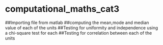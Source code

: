 # computational_maths_cat3
##Importing file from matlab 
##computing the mean,mode and median value of each of the units 
##Testing for uniformity and independence using a chi-square test for each 
##Testing for correlation between each of the units 
